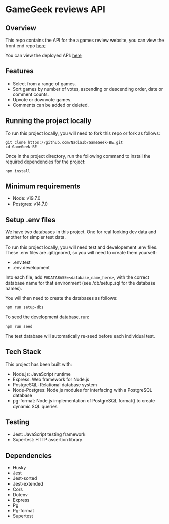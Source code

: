 # GameGeek reviews API

##   Overview
This repo contains the API for the a games review website, you can view the front end repo [here](https://github.com/NadiaIb/GameGeek-FE)

You can view the deployed API: [here](https://nc-games-1ybo.onrender.com/api)

## Features
- Select from a range of games.
- Sort games by number of votes, ascending or descending order, date or comment counts.
- Upvote or downvote games.
- Comments can be added or deleted.

## Running the project locally
To run this project locally, you will need to fork this repo or fork as follows:

```
git clone https://github.com/NadiaIb/GameGeek-BE.git
cd GameGeek-BE
```
Once in the project directory, run the following command to install the required dependencies for the project:

```
npm install
```

## Minimum requirements
- Node: v19.7.0
- Postgres: v14.7.0

## Setup .env files
We have two databases in this project. One for real looking dev data and another for simpler test data.

To run this project locally, you will need test and developement .env files. These .env files are .gitignored, so you will need to create them yourself: 
- .env.test
- .env.development    

Into each file, add `PGDATABASE=<database_name_here>`, with the correct database name for that environment (see /db/setup.sql for the database names). 

You will then need to create the databases as follows:
```bash
npm run setup-dbs
```

To seed the development database, run:
```bash
npm run seed
```

The test database will automatically re-seed before each individual test.

## Tech Stack
This project has been built with:
- Node.js: JavaScript runtime
- Express: Web framework for Node.js
- PostgreSQL: Relational database system 
- Node-Postgres: Node.js modules for interfacing with a PostgreSQL database
- pg-format: Node.js implementation of PostgreSQL format() to create dynamic SQL queries

## Testing
- Jest: JavaScript testing framework
- Supertest: HTTP assertion library

## Dependencies

* Husky
* Jest
* Jest-sorted
* Jest-extended
* Cors
* Dotenv
* Express
* Pg
* Pg-format
* Supertest
